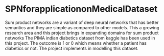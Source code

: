 # SPNforapplicationonMedicalDataset
Sum product networks are a variant of deep neural networks that has better semantics and they are simple as compared to other models. 
This a growing research area and this project brings in expanding domains for sum product networks
The PIMA indian diabetics dataset from kaggle has been used in this project. 
The outcome is 1 or 0 which means whether a patient has diabetics or not.
The project implements in modelling this dataset.
